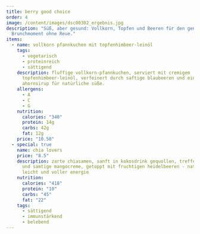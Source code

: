```yaml
---
title: berry good choice
order: 4
image: /content/images/dsc00302_ergebnis.jpg
description: "Süß, aber gesund: Vollkorn, Topfen und Beeren für den genussvollen
  Brunchmoment ohne Reue."
items:
  - name: vollkorn pfannkuchen mit topfenhimbeer-leinöl
    tags:
      - vegetarisch
      - proteinreich
      - sättigend
    description: fluffige vollkorn-pfannkuchen, serviert mit cremigem
      topfenhimbeer-leinöl, verfeinert durch saftige blaubeeren und einem hauch
      ahornsirup für natürliche süße.
    allergens:
      - A
      - C
      - G
    nutrition:
      calories: "340"
      protein: 14g
      carbs: 42g
      fat: 12g
    price: "10.50"
  - special: true
    name: chia lovers
    price: "8.5"
    description: zarte chiasamen, sanft in kokosdrink gequollen, treffen auf frische
      und samtige mangocreme, getoppt mit fruchtigen heidelbeeren - natürlich,
      leicht und voller energie
    nutrition:
      calories: "418"
      protein: "10"
      carbs: "45"
      fat: "22"
    tags:
      - sättigend
      - immunstärkend
      - belebend
---
```


